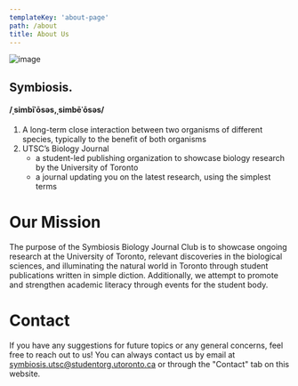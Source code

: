 ```yaml
---
templateKey: 'about-page'
path: /about
title: About Us
---
```

![image](https://user-images.githubusercontent.com/69637288/168454953-39758c57-451a-467c-a722-60ae4556c8e5.png)
## Symbiosis.

#### /ˌsimbīˈōsəs,ˌsimbēˈōsəs/

1. A long-term close interaction between two organisms of different species, typically to the benefit of both organisms
2. UTSC’s Biology Journal
    - a student-led publishing organization to showcase biology research by the University of Toronto
    - a journal updating you on the latest research, using the simplest terms

# Our Mission
The purpose of the Symbiosis Biology Journal Club is to showcase ongoing research at the University of Toronto, relevant discoveries in the biological sciences, and illuminating the natural world in Toronto through student publications written in simple diction. Additionally, we attempt to promote and strengthen academic literacy through events for the student body.

# Contact
If you have any suggestions for future topics or any general concerns, feel free to reach out to us! You can always contact us by email at symbiosis.utsc@studentorg.utoronto.ca or through the "Contact" tab on this website. 
